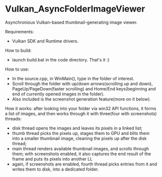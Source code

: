 # Vulkan_AsyncFolderImageViewer
Asynchronious Vulkan-based thumbnail-generating image viewer.

Requirements:
- Vulkan SDK and Runtime drivers.

How to build:
- launch build.bat in the code directory. That's it :)

How to use:
- In the source.cpp, in WinMain(), type in the folder of interest.
- Scroll through the folder with up/down arrows(scrolling up and down), PageUp/PageDown(faster scrolling) and Home/End keys(beginning and end of currently opened images in the folder).
- Also included is the screenshot generation feature(more on it below).

How it works:
after looking into your folder via win32 API functions, it forms a list of images, and then works through it with three(four with screenshots) threads:
- disk thread opens the images and leaves its pixels in a linked list;
- thumb thread picks the pixels up, stages them to GPU and blits them into a smaller thumbnail image, cleaning the pixels
 up after the disk thread;
- main thread renders available thumbnail images, and scrolls through them; with screenshots enabled, it also captures the end
 result of the frame and puts its pixels into another LL
- again, if screenshots are enabled, fourth thread picks entries from it and writes them to disk, into a dedicated folder.
